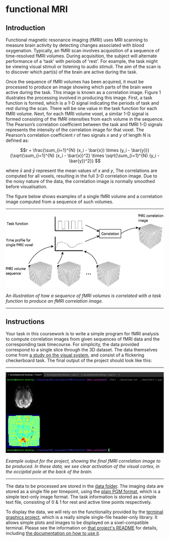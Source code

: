 # functional MRI

## Introduction

Functional magnetic resonance imaging (fMRI) uses MRI scanning to measure brain activity by detecting changes associated with blood oxygenation. Typically, an fMRI scan involves acquisition of a sequence of time-resolved fMRI volumes. During acquisition, the subject will alternate performance of a 'task' with periods of 'rest'. For example, the task might be viewing visual stimuli or listening to audio stimuli. The aim of the scan is to discover which part(s) of the brain are active
during the task. 

Once the sequence of fMRI volumes has been acquired, it must be processed to produce an image showing which parts of the brain were active during the task. This image is known as a correlation image. Figure 1 illustrates the processing involved in producing this image. First, a task function is formed, which is a 1-D signal indicating the periods of task and rest during the scan. There will be one value in the task function for each fMRI volume. Next, for each fMRI volume voxel, a similar 1-D signal is formed consisting of the fMRI intensities from each volume in the sequence. The Pearson’s correlation coefficient between the task and fMRI 1-D signals represents the intensity of the correlation image for that voxel. The Pearson’s correlation coefficient $r$ of two signals $x$ and $y$ of length $N$ is defined as: 

$$r = \frac{\sum_{i=1}^{N} (x_i - \bar{x}) \times (y_i - \bar{y})}{\sqrt{\sum_{i=1}^{N} (x_i - \bar{x})^2} \times \sqrt{\sum_{i=1}^{N} (y_i - \bar{y})^2}} $$

where $\bar{x}$ and $\bar{y}$ represent the mean values of $x$ and $y$, The correlations are computed for all voxels, resulting in the full 3-D correlation image. Due to the noisy nature of the data, the correlation image is normally smoothed before visualisation. 

The figure below shows examples of a single fMRI volume and a correlation image computed from a sequence of such volumes.

---

![Illustration of function MRI](fmri.png)

*An illustration of how a sequence of fMRI volumes is correlated with a task function to produce an fMRI correlation image.*

---

## Instructions

Your task in this coursework is to write a simple program for fMRI analysis to compute correlation images from given sequences of fMRI data and the corresponding task timecourse. For simplicity, the data provided correspond to a single slice through the 3D dataset. The data themselves come from [a study on the visual system](https://openneuro.org/datasets/ds001553/versions/1.0.1), and consist of a flickering checkerboard task. The final output of the project should look like this:

---

![example output for fMRI project](terminal_output.png)

*Example output for the project, showing the final fMRI correlation image to be produced. In these data, we see clear activation of the visual cortex, in the occipital pole at the back of the brain.*

---


The data to be processed are stored in the [data folder](data/). The imaging data are stored as a single file per timepoint, using the [plain PGM format](https://netpbm.sourceforge.net/doc/pgm.html#plainpgm), which is a simple text-only image format. The task information is stored as a simple text file, consisting of 0 & 1 for rest and active time points respectively. 

To display the data, we will rely on the functionality provided by the [terminal graphics project](https://github.com/jdtournier/terminal_graphics), which is a really simple single-file header-only library. It allows simple plots and images to be displayed on a sixel-compatible terminal. Please see the information on [that project's README](https://github.com/jdtournier/terminal_graphics/blob/main/README.md) for details, including [the documentation on how to use it](https://jdtournier.github.io/terminal_graphics/). 

